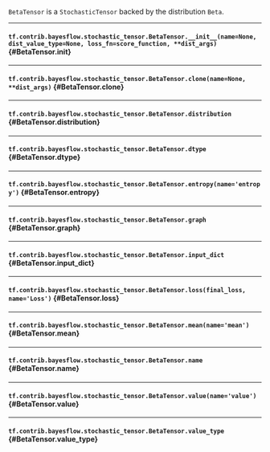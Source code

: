 `BetaTensor` is a `StochasticTensor` backed by the distribution `Beta`.
- - -

#### `tf.contrib.bayesflow.stochastic_tensor.BetaTensor.__init__(name=None, dist_value_type=None, loss_fn=score_function, **dist_args)` {#BetaTensor.__init__}




- - -

#### `tf.contrib.bayesflow.stochastic_tensor.BetaTensor.clone(name=None, **dist_args)` {#BetaTensor.clone}




- - -

#### `tf.contrib.bayesflow.stochastic_tensor.BetaTensor.distribution` {#BetaTensor.distribution}




- - -

#### `tf.contrib.bayesflow.stochastic_tensor.BetaTensor.dtype` {#BetaTensor.dtype}




- - -

#### `tf.contrib.bayesflow.stochastic_tensor.BetaTensor.entropy(name='entropy')` {#BetaTensor.entropy}




- - -

#### `tf.contrib.bayesflow.stochastic_tensor.BetaTensor.graph` {#BetaTensor.graph}




- - -

#### `tf.contrib.bayesflow.stochastic_tensor.BetaTensor.input_dict` {#BetaTensor.input_dict}




- - -

#### `tf.contrib.bayesflow.stochastic_tensor.BetaTensor.loss(final_loss, name='Loss')` {#BetaTensor.loss}




- - -

#### `tf.contrib.bayesflow.stochastic_tensor.BetaTensor.mean(name='mean')` {#BetaTensor.mean}




- - -

#### `tf.contrib.bayesflow.stochastic_tensor.BetaTensor.name` {#BetaTensor.name}




- - -

#### `tf.contrib.bayesflow.stochastic_tensor.BetaTensor.value(name='value')` {#BetaTensor.value}




- - -

#### `tf.contrib.bayesflow.stochastic_tensor.BetaTensor.value_type` {#BetaTensor.value_type}




